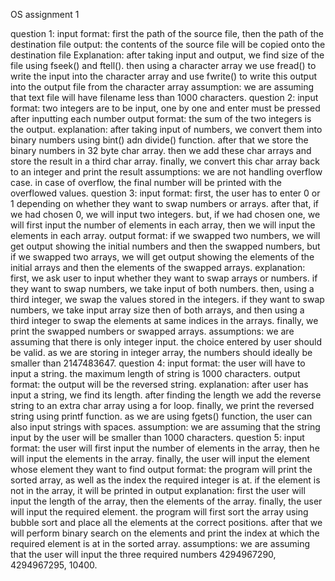OS assignment 1

question 1:
input format:
    first the path of the source file, then the path of the destination file
output:
    the contents of the source file will be copied onto the destination file
Explanation:
    after taking input and output, we find size of the file using fseek() and ftell(). then using a character array we use fread() to write the input into the character array and use fwrite() to write this output into the output file from the character array
assumption:
    we are assuming that text file will have filename less than 1000 characters.
question 2:
input format:
    two integers are to be input, one by one and enter must be pressed after inputting each number
output format:
    the sum of the two integers is the output. 
explanation:
    after taking input of numbers, we convert them into binary numbers using bint() adn divide() function. after that we store the binary numbers in 32 byte char array. then we add these char arrays and store the result in a third char array. finally, we convert this char array back to an integer and print the result
assumptions:
    we are not handling overflow case. in case of overflow, the final number will be printed with the overflowed values.
question 3:
input format:
    first, the user has to enter 0 or 1 depending on whether they want to swap numbers or arrays. after that, if we had chosen 0, we will input two integers. but, if we had chosen one, we will first input the number of elements in each array, then we will input the elements in each array.
output format:
    if we swapped two numbers, we will get output showing the initial numbers and then the swapped numbers, but if we swapped two arrays, we will get output showing the elements of the initial arrays and then the elements of the swapped arrays.
explanation:
    first, we ask user to input whether they want to swap arrays or numbers. if they want to swap numbers, we take input of both numbers. then, using a third integer, we swap the values stored in the integers.
    if they want to swap numbers, we take input array size then of both arrays, and then using a third integer to swap the elements at same indices in the arrays.
    finally, we print the swapped numbers or swapped arrays.
assumptions:
    we are assuming that there is only integer input. the choice entered by user should be valid. as we are storing in integer array, the numbers should ideally be smaller than 2147483647.
question 4:
input format:
    the user will have to input a string. the maximum length of string is 1000 characters.
output format:
    the output will be the reversed string.
explanation:
    after user has input a string, we find its length. after finding the length we add the reverse string to an extra char array using a for loop. finally, we print the reversed string using printf function. as we are using fgets() function, the user can also input strings with spaces.
assumption:
    we are assuming that the string input by the user will be smaller than 1000 characters.
question 5:
input format:
    the user will first input the number of elements in the array, then he will input the elements in the array. finally, the user will input the element whose element they want to find
output format:
    the program will print the sorted array, as well as the index the required integer is at. if the element is not in the array, it will be printed in output
explanation:
    first the user will input the length of the array, then the elements of the array. finally, the user will input the required element. the program will first sort the array using bubble sort and place all the elements at the correct positions. after that we will perform binary search on the elements and print the index at which the required element is at in the sorted array.
assumptions:
    we are assuming that the user will input the three required numbers 4294967290, 4294967295, 10400.
